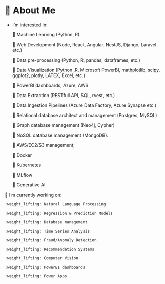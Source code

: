 # :dizzy: About Me

- I’m interested in:
  
  🔭 Machine Learning (Python, R)

  🔭 Web Development (Node, React, Angular, NestJS, Django, Laravel etc.)

  🔭 Data pre-processing (Python, R, pandas, dataframes, etc.)

  🔭 Data Visualization (Python ,R, Microsoft PowerBI, mathplotlib, scipy, ggplot2, plotly, LATEX, Excel, etc.)

  🔭 PowerBI dashboards, Azure, AWS

  🔭 Data Extraction (RESTfull API, SQL, rvest, etc.)

  🔭 Data Ingestion Pipelines (Azure Data Factory, Azure Synapse etc.)

  🔭 Relational database architect and management (Postgres, MySQL)

  🔭 Graph database management (Neo4j, Cypher)

  🔭 NoSQL database management (MongoDB).

  🔭 AWS/EC2/S3 management;

  🔭 Docker

  🔭 Kubernetes

  🔭 MLflow

  🔭 Generative AI

🌱 I’m currently working on:

    :weight_lifting: Natural Language Processing

    :weight_lifting: Regression & Prediction Models

    :weight_lifting: Database management

    :weight_lifting: Time Series Analysis

    :weight_lifting: Fraud/Anomaly Detection

    :weight_lifting: Recommendation Systems

    :weight_lifting: Computer Vision

    :weight_lifting: PowerBI dashboards

    :weight_lifting: Power Apps
<!--
**fullstack0516/fullstack0516** is a ✨ _special_ ✨ repository because its `README.md` (this file) appears on your GitHub profile.

Here are some ideas to get you started:

- 🔭 I’m currently working on ...
- 🌱 I’m currently learning ...
- 👯 I’m looking to collaborate on ...
- 🤔 I’m looking for help with ...
- 💬 Ask me about ...
- 📫 How to reach me: ...
- 😄 Pronouns: ...
- ⚡ Fun fact: ...
-->
